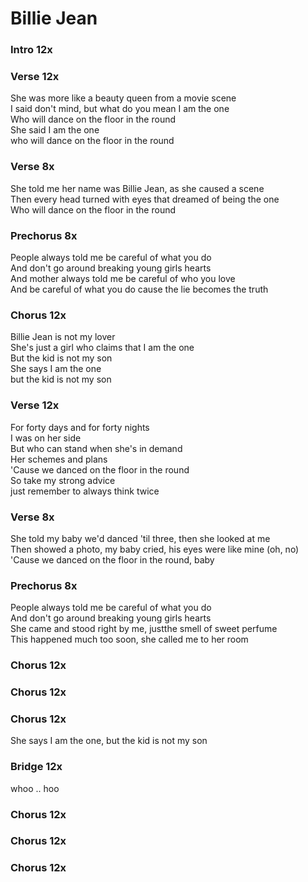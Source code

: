 # Billie Jean  

### Intro  12x  

### Verse  12x  

She was more like a beauty queen from a movie scene  
I said don't mind, but what do you mean I am the one  
Who will dance on the floor in the round  
She said I am the one  
who will dance on the floor in the round  

### Verse  8x  

She told me her name was Billie Jean, as she caused a scene  
Then every head turned with eyes that dreamed of being the one  
Who will dance on the floor in the round  
  
### Prechorus  8x  

People always told me be careful of what you do  
And don't go around breaking young girls hearts  
And mother always told me be careful of who you love  
And be careful of what you do cause the lie becomes the truth  
  
### Chorus  12x  

Billie Jean is not my lover  
She's just a girl who claims that I am the one  
But the kid is not my son  
She says I am the one  
but the kid is not my son  
  
### Verse  12x  

For forty days and for forty nights  
I was on her side  
But who can stand when she's in demand  
Her schemes and plans  
'Cause we danced on the floor in the round  
So take my strong advice  
just remember to always think twice  

### Verse  8x  
  
She told my baby we'd danced 'til three, then she looked at me  
Then showed a photo, my baby cried, his eyes were like mine (oh, no)  
'Cause we danced on the floor in the round, baby  

### Prechorus  8x  
  
People always told me be careful of what you do  
And don't go around breaking young girls hearts  
She came and stood right by me, justthe smell of sweet perfume  
This happened much too soon, she called me to her room  

### Chorus  12x  
  
### Chorus  12x  

### Chorus  12x

She says I am the one, but the kid is not my son  

### Bridge  12x  

whoo .. hoo

### Chorus  12x

### Chorus  12x  

### Chorus  12x  
